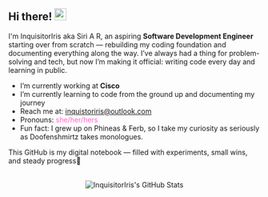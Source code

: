 ## Hi there! <img src="https://slackmojis.com/emojis/85001-pinkpandawaveq/download" width="24"/>

I'm InquisitorIris aka Siri A R, an aspiring **Software Development Engineer** starting over from scratch — rebuilding my coding foundation and documenting everything along the way. I’ve always had a thing for problem-solving and tech, but now I’m making it official: writing code every day and learning in public.

- I’m currently working at **Cisco**
- I’m currently learning to code from the ground up and documenting my journey
- Reach me at: inquistoriris@outlook.com
- Pronouns: <span style="color:#FF66CC;">she/her/hers</span>
- Fun fact: I grew up on Phineas & Ferb, so I take my curiosity as seriously as Doofenshmirtz takes monologues.

This GitHub is my digital notebook — filled with experiments, small wins, and steady progress🌱

<br/>
<div align="center">
  <img align="center" src="https://github-readme-stats.vercel.app/api?username=InquisitorIris&hide_border=true&include_all_commits=true&count_private=true&show_icons=true&line_height=24&title_color=FF66CC&icon_color=FF69B4&text_color=FFE6F2&&bg_color=0,000000,5C1A3B" alt="InquisitorIris's GitHub Stats">
</div>
